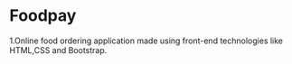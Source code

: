 # Foodpay
1.Online food ordering application made using front-end technologies like HTML,CSS and Bootstrap.
